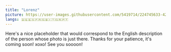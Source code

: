 ```yaml
---
title: "Lorenz"
picture: https://user-images.githubusercontent.com/5419714/224745633-42e01326-8b7d-48db-bdb2-7902f60da432.png
langs: 🇩🇪🇪🇸🇫🇷🇬🇧🇮🇹🇬🇷🇵🇹
---
```


Here's a nice placeholder that would correspond to the English description of the person whose photo is just there.
Thanks for your patience, it's coming soon! xoxo!
See you soooon!
